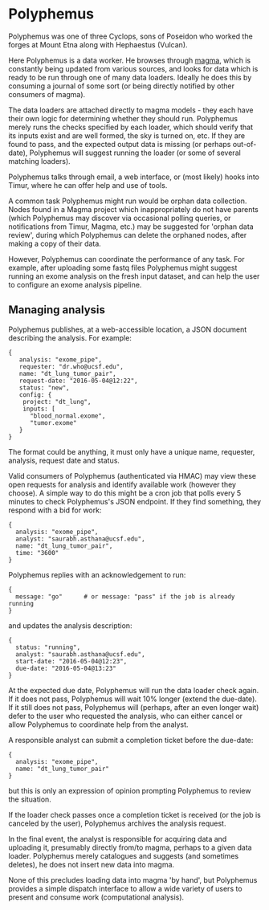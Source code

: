 # Polyphemus

Polyphemus was one of three Cyclops, sons of Poseidon who worked the forges at Mount Etna along with Hephaestus (Vulcan).

Here Polyphemus is a data worker. He browses through [magma](https://github.com/mountetna/magma), which is constantly being updated from various sources, and looks for data which is ready to be run through one of many data loaders. Ideally he does this by consuming a journal of some sort (or being directly notified by other consumers of magma).

The data loaders are attached directly to magma models - they each have their own logic for determining whether they should run. Polyphemus merely runs the checks specified by each loader, which should verify that its inputs exist and are well formed, the sky is turned on, etc. If they are found to pass, and the expected output data is missing (or perhaps out-of-date), Polyphemus will suggest running the loader (or some of several matching loaders).

Polyphemus talks through email, a web interface, or (most likely) hooks into Timur, where he can offer help and use of tools.

A common task Polyphemus might run would be orphan data collection. Nodes found in a Magma project which inappropriately do not have parents (which Polyphemus may discover via occasional polling queries, or notifications from Timur, Magma, etc.) may be suggested for 'orphan data review', during which Polyphemus can delete the orphaned nodes, after making a copy of their data.

However, Polyphemus can coordinate the performance of any task. For example, after uploading some fastq files Polyphemus might suggest running an exome analysis on the fresh input dataset, and can help the user to configure an exome analysis pipeline.

## Managing analysis

Polyphemus publishes, at a web-accessible location, a JSON document describing the analysis. For example:

    {
       analysis: "exome_pipe",
       requester: "dr.who@ucsf.edu",
       name: "dt_lung_tumor_pair",
       request-date: "2016-05-04@12:22",
       status: "new",
       config: {
        project: "dt_lung",
        inputs: [
          "blood_normal.exome",
          "tumor.exome"
       }
    }

The format could be anything, it must only have a unique name, requester, analysis, request date and status.

Valid consumers of Polyphemus (authenticated via HMAC) may view these open requests for analysis and identify available work (however they choose). A simple way to do this might be a cron job that polls every 5 minutes to check Polyphemus's JSON endpoint. If they find something, they respond with a bid for work:

    {
      analysis: "exome_pipe",
      analyst: "saurabh.asthana@ucsf.edu",
      name: "dt_lung_tumor_pair",
      time: "3600"
    }
Polyphemus replies with an acknowledgement to run:

    {
      message: "go"      # or message: "pass" if the job is already running
    }
and updates the analysis description:

    {
      status: "running",
      analyst: "saurabh.asthana@ucsf.edu",
      start-date: "2016-05-04@12:23",
      due-date: "2016-05-04@13:23"
    }

At the expected due date, Polyphemus will run the data loader check again. If it does not pass, Polyphemus will wait 10% longer (extend the due-date). If it still does not pass, Polyphemus will (perhaps, after an even longer wait) defer to the user who requested the analysis, who can either cancel or allow Polyphemus to coordinate help from the analyst.

A responsible analyst can submit a completion ticket before the due-date:

    {
      analysis: "exome_pipe",
      name: "dt_lung_tumor_pair"
    }
but this is only an expression of opinion prompting Polyphemus to review the situation.

If the loader check passes once a completion ticket is received (or the job is canceled by the user), Polyphemus archives the analysis request.

In the final event, the analyst is responsible for acquiring data and uploading it, presumably directly from/to magma, perhaps to a given data loader. Polyphemus merely catalogues and suggests (and sometimes deletes), he does not insert new data into magma.

None of this precludes loading data into magma 'by hand', but Polyphemus provides a simple dispatch interface to allow a wide variety of users to present and consume work (computational analysis).
